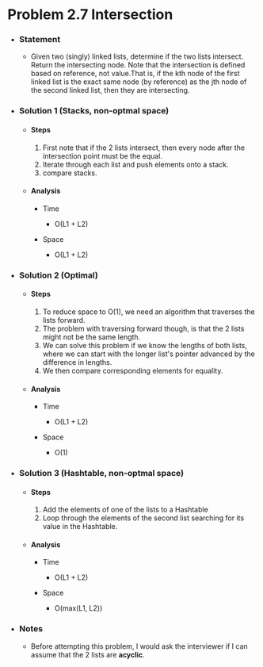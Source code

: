 # Problem 2.7 Intersection

- ### Statement

  - Given two (singly) linked lists, determine if the two lists intersect. Return the inter­secting node. Note that the intersection is defined based on reference, not value.That is, if the kth node of the first linked list is the exact same node (by reference) as the jth node of the second linked list, then they are intersecting.

- ### Solution 1 (Stacks, non-optmal space)

  - #### Steps

    1. First note that if the 2 lists intersect, then every node after the intersection point must be the equal.
    2. Iterate through each list and push elements onto a stack.
    3. compare stacks.

  - #### Analysis

    - Time

      - O(L1 + L2)

    - Space
      - O(L1 + L2)

- ### Solution 2 (Optimal)

  - #### Steps

    1. To reduce space to O(1), we need an algorithm that traverses the lists forward.
    2. The problem with traversing forward though, is that the 2 lists might not be the same length.
    3. We can solve this problem if we know the lengths of both lists, where we can start with the longer list's pointer advanced by the difference in lengths.
    4. We then compare corresponding elements for equality.

  - #### Analysis

    - Time

      - O(L1 + L2)

    - Space
      - O(1)

- ### Solution 3 (Hashtable, non-optmal space)

  - #### Steps

    1. Add the elements of one of the lists to a Hashtable
    2. Loop through the elements of the second list searching for its value in the Hashtable. 

  - #### Analysis

    - Time

      - O(L1 + L2)

    - Space
      - O(max(L1, L2))


- ### Notes

  - Before attempting this problem, I would ask the interviewer if I can assume that the 2 lists are **acyclic**.
